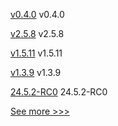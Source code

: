 
[v0.4.0](https://github.com/hyperledger/web3j-sokt/releases/tag/v0.4.0) v0.4.0

[v2.5.8](https://github.com/hyperledger/fabric/releases/tag/v2.5.8) v2.5.8

[v1.5.11](https://github.com/hyperledger/fabric-ca/releases/tag/v1.5.11) v1.5.11

[v1.3.9](https://github.com/hyperledger/firefly-evmconnect/releases/tag/v1.3.9) v1.3.9

[24.5.2-RC0](https://github.com/hyperledger/besu/releases/tag/24.5.2-RC0) 24.5.2-RC0


[See more >>>](https://start-here.hyperledger.org/releases)
